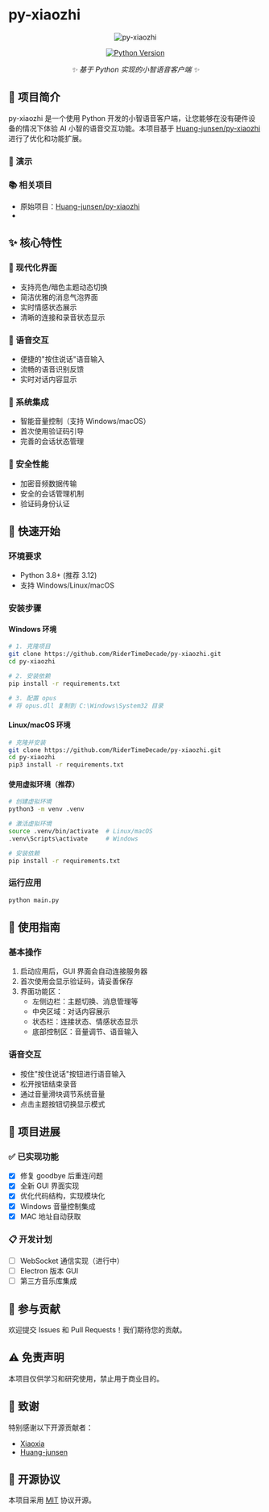 # py-xiaozhi

<div align="center">

![py-xiaozhi](assets/logo.png)

[![Python Version](https://img.shields.io/badge/python-3.8%2B-blue)](https://www.python.org/)


_✨ 基于 Python 实现的小智语音客户端 ✨_

</div>

## 📖 项目简介

py-xiaozhi 是一个使用 Python 开发的小智语音客户端，让您能够在没有硬件设备的情况下体验 AI 小智的语音交互功能。本项目基于 [Huang-junsen/py-xiaozhi](https://github.com/Huang-junsen/py-xiaozhi) 进行了优化和功能扩展。

### 🎥 演示


### 📚 相关项目
- 原始项目：[Huang-junsen/py-xiaozhi](https://github.com/Huang-junsen/py-xiaozhi)
-

## ✨ 核心特性

### 🎨 现代化界面
- 支持亮色/暗色主题动态切换
- 简洁优雅的消息气泡界面
- 实时情感状态展示
- 清晰的连接和录音状态显示

### 🎤 语音交互
- 便捷的"按住说话"语音输入
- 流畅的语音识别反馈
- 实时对话内容显示

### 🔧 系统集成
- 智能音量控制（支持 Windows/macOS）
- 首次使用验证码引导
- 完善的会话状态管理

### 🔐 安全性能
- 加密音频数据传输
- 安全的会话管理机制
- 验证码身份认证

## 🚀 快速开始

### 环境要求
- Python 3.8+ (推荐 3.12)
- 支持 Windows/Linux/macOS

### 安装步骤

#### Windows 环境
```bash
# 1. 克隆项目
git clone https://github.com/RiderTimeDecade/py-xiaozhi.git
cd py-xiaozhi

# 2. 安装依赖
pip install -r requirements.txt

# 3. 配置 opus
# 将 opus.dll 复制到 C:\Windows\System32 目录
```

#### Linux/macOS 环境
```bash
# 克隆并安装
git clone https://github.com/RiderTimeDecade/py-xiaozhi.git
cd py-xiaozhi
pip3 install -r requirements.txt
```

#### 使用虚拟环境（推荐）
```bash
# 创建虚拟环境
python3 -m venv .venv

# 激活虚拟环境
source .venv/bin/activate  # Linux/macOS
.venv\Scripts\activate     # Windows

# 安装依赖
pip install -r requirements.txt
```

### 运行应用
```bash
python main.py
```

## 📝 使用指南

### 基本操作
1. 启动应用后，GUI 界面会自动连接服务器
2. 首次使用会显示验证码，请妥善保存
3. 界面功能区：
   - 左侧边栏：主题切换、消息管理等
   - 中央区域：对话内容展示
   - 状态栏：连接状态、情感状态显示
   - 底部控制区：音量调节、语音输入

### 语音交互
- 按住"按住说话"按钮进行语音输入
- 松开按钮结束录音
- 通过音量滑块调节系统音量
- 点击主题按钮切换显示模式

## 🔄 项目进展

### ✅ 已实现功能
- [x] 修复 goodbye 后重连问题
- [x] 全新 GUI 界面实现
- [x] 优化代码结构，实现模块化
- [x] Windows 音量控制集成
- [x] MAC 地址自动获取

### 📋 开发计划
- [ ] WebSocket 通信实现（进行中）
- [ ] Electron 版本 GUI
- [ ] 第三方音乐库集成

## 🤝 参与贡献
欢迎提交 Issues 和 Pull Requests！我们期待您的贡献。

## ⚠️ 免责声明
本项目仅供学习和研究使用，禁止用于商业目的。

## 👏 致谢
特别感谢以下开源贡献者：
- [Xiaoxia](https://github.com/78)
- [Huang-junsen](https://github.com/Huang-junsen)

## 📄 开源协议
本项目采用 [MIT](LICENSE) 协议开源。
